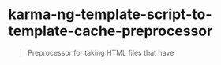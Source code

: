 # karma-ng-template-script-to-template-cache-preprocessor

> Preprocessor for taking HTML files that have <script type="ng/template"> and putting them into the Angularjs Template Cache 
> Thanks to [karma-ng-html2js-preprocessor](https://github.com/karma-runner/karma-ng-html2js-preprocessor) for the idea and code snippets

## Installation

```bash
$ npm install karma-ng-template-preprocessor --save-dev
```

## Karma config
```js
module.exports = function(config) {
  config.set({
    preprocessors: {
      '**/*.html': ['ng-template'],
      '**/*.cshtml': ['ng-template']
    },

    files: [
      '**/*.html',
      '**/*.cshtml'
    ],

    // if you have defined plugins explicitly, add karma-ng-template-script-to-template-cache-preprocessor
    // plugins: ['karma-ng-template-preprocessor']

    ngTemplatePreprocessor: {
      //optional module name , templates by default
      //moduleName: 'specialTemplates'
    }
  })
}
```



## Using it in your tests
```js
  describe('example test', function(){
    beforeEach(module('templates'));    
  });
```
